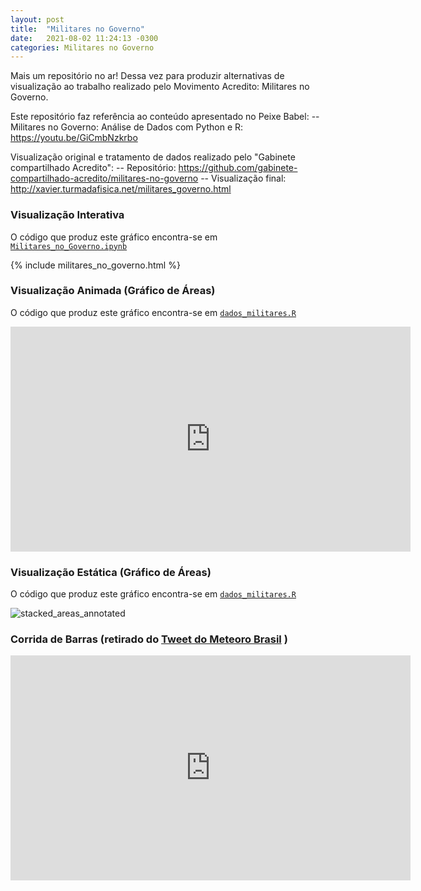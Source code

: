 ```yaml
---
layout: post
title:  "Militares no Governo"
date:   2021-08-02 11:24:13 -0300
categories: Militares no Governo
---
```


Mais um repositório no ar! Dessa vez para produzir alternativas de visualização ao trabalho realizado pelo Movimento Acredito: Militares no Governo.

Este repositório faz referência ao conteúdo apresentado no Peixe Babel:
-- Militares no Governo: Análise de Dados com Python e R: https://youtu.be/GiCmbNzkrbo

Visualização original e tratamento de dados realizado pelo "Gabinete compartilhado Acredito":
-- Repositório: https://github.com/gabinete-compartilhado-acredito/militares-no-governo
-- Visualização final: http://xavier.turmadafisica.net/militares_governo.html

<!-- 
{% highlight ruby %}
def print_hi(name)
  puts "Hi, #{name}"
end
print_hi('Tom')
#=> prints 'Hi, Tom' to STDOUT.
{% endhighlight %} -->

### Visualização Interativa
O código que produz este gráfico encontra-se em  [`Militares_no_Governo.ipynb`](https://github.com/peixebabel/militarizacao-ministerios/blob/main/Militares_no_Governo.ipynb)

{% include militares_no_governo.html %}

### Visualização Animada (Gráfico de Áreas)
O código que produz este gráfico encontra-se em  [`dados_militares.R`](https://github.com/peixebabel/militarizacao-ministerios/blob/main/dados_militares.R)

<div class="embed-container">
  <iframe
      src="https://user-images.githubusercontent.com/22198915/127869730-5df651b8-ff42-4ff0-9fd2-b802f767bf9b.mp4"
      height="360"
      width="640"
      frameborder="0"
      scrolling="no"
      muted="false"
      autoplay="false"
      allowfullscreen="true">
  </iframe>
</div>

### Visualização Estática (Gráfico de Áreas)
O código que produz este gráfico encontra-se em  [`dados_militares.R`](https://github.com/peixebabel/militarizacao-ministerios/blob/main/dados_militares.R)

![stacked_areas_annotated](https://user-images.githubusercontent.com/22198915/127873044-24bd7879-2d23-4f6c-9212-2193e7803c9d.png)

### Corrida de Barras (retirado do [Tweet do Meteoro Brasil](https://twitter.com/meteoro_br/status/1414972286868803593) )

<div class="embed-container">
  <iframe
      src="https://user-images.githubusercontent.com/22198915/127868978-8e44cabd-19a3-4e87-82b3-d81a6f8d28d7.mp4"
      height="360"
      width="640"
      frameborder="0"
      scrolling="no"
      muted="false"
      autoplay="false"
      allowfullscreen="true">
  </iframe>
</div>


